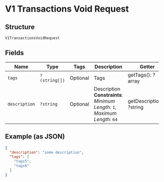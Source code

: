 
# V1 Transactions Void Request

## Structure

`V1TransactionsVoidRequest`

## Fields

| Name | Type | Tags | Description | Getter | Setter |
|  --- | --- | --- | --- | --- | --- |
| `tags` | `?(string[])` | Optional | Tags | getTags(): ?array | setTags(?array tags): void |
| `description` | `?string` | Optional | Description<br>**Constraints**: *Minimum Length*: `1`, *Maximum Length*: `64` | getDescription(): ?string | setDescription(?string description): void |

## Example (as JSON)

```json
{
  "description": "some description",
  "tags": [
    "tags5",
    "tags6"
  ]
}
```


